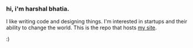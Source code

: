 ### hi, i'm harshal bhatia.

I like writing code and designing things.
I'm interested in startups and their ability to change the world.
This is the repo that hosts [my site](http://harshalbhatia.github.io/).

:)
